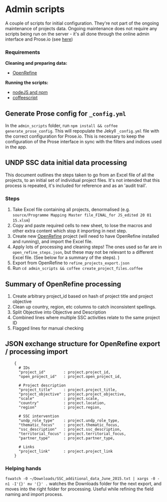 # Admin scripts

A couple of scripts for initial configuration. They're not part of the ongoing maintenance of projects data. Ongoing maintenance does not require any scripts being run on the server - it's all done through the online admin interface and Prose.io (see [here](../docs/manage.md))


### Requirements 

**Cleaning and preparing data:**

- [OpenRefine](http://openrefine.org)

**Running the scripts:**

- [nodeJS and npm](http://nodejs.org)
- [coffeescript](http://coffeescript.org)

## Generate Prose config for `_config.yml`

In the `admin_scripts` folder, run `npm install && coffee generate_prose_config`. This will repopulate the Jekyll `_config.yml` file with the correct configuration for Prose.io. This is necessary to keep the configuration of the Prose interface in sync with the filters and indices used in the app.


## UNDP SSC data initial data processing

This document outlines the steps taken to go from an Excel file of all the projects, to an initial set of individual project files. It's not intended that this process is repeated, it's included for reference and as an 'audit trail'.


### Steps
1. Take Excel file containing all projects, denormalised (e.g. `source/Programme Mapping Master file_FINAL_for JS_edited 20 01 15.xlsm`)
2. Copy and paste required cells to new sheet, to lose the macros and other extra content which stop it importing in next step.
3. Create new [OpenRefine](http://openrefine.org) project (will need to have OpenRefine installed and running), and import the Excel file.
4. Apply lots of processing and cleaning steps! The ones used so far are in `open_refine_steps.json`, but these may not be relevant to a different Excel file. (See below for a summary of the steps).
)
5. Export from OpenRefine to `refine_projects_export.json`
6. Run `cd admin_scripts && coffee create_project_files.coffee`


## Summary of OpenRefine processing

1. Create arbitrary project_id based on hash of project title and project objective
2. Clean up country, region, etc columns to catch inconsistent spellings.
3. Split Objective into Objective and Description
4. Combined lines where multiple SSC activities relate to the same project ID
5. Flagged lines for manual checking


## JSON exchange structure for OpenRefine export / processing import
```
    {
      # IDs
      "project_id"        : project.project_id,
      "open_project_id"   : project.open_project_id,

      # Project description
      "project_title"     : project.project_title,
      "project_objective" : project.project_objective,
      "scale"             : project.scale,
      "country"           : project.location,
      "region"            : project.region,

      # SSC intervention
      "undp_role_type"    : project.undp_role_type,
      "thematic_focus"    : project.thematic_focus,
      "ssc_description"   : project.ssc_description,
      "territorial_focus" : project.territorial_focus,
      "partner_type"      : project.partner_type,

      # Links
      "project_link"      : project.project_link
    }
```

### Helping hands

`fswatch -0 ~/Downloads/SSC_additional_data_June_2015.txt | xargs -0 -n1
-I'{}' mv '{}' .` watches the Downloads folder for the next export, and
moves into the right folder for processing. Useful while refining the
field naming and import process.
